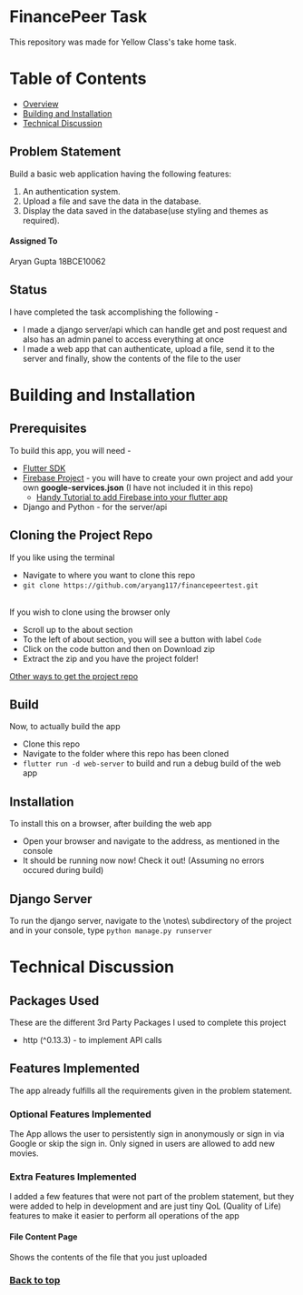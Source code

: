 # FinancePeer Task
  This repository was made for Yellow Class's take home task. 
  
# Table of Contents
  - [Overview](#financepeer-task)
  - [Building and Installation](#building-and-installation)
  - [Technical Discussion](#technical-discussion)

  ## Problem Statement 
 Build a basic web application having the following features:
1. An authentication system.
2. Upload a file and save the data in the database.
3. Display the data saved in the database(use styling and themes as required).

  #### Assigned To 
  Aryan Gupta 18BCE10062

  ## Status
  I have completed the task accomplishing the following -
  - I made a django server/api which can handle get and post request and also has an admin panel to access everything at once
  - I made a web app that can authenticate, upload a file, send it to the server and finally, show the contents of the file to the user

  # Building and Installation
  ## Prerequisites
  To build this app, you will need -
  - [Flutter SDK](https://flutter.dev)
  - [Firebase Project](https://firebase.google.com) - you will have to create your own project and add your own **google-services.json** (I have not included it in this repo)
    - [Handy Tutorial to add Firebase into your flutter app](https://firebase.flutter.dev) 
  - Django and Python - for the server/api


  ## Cloning the Project Repo
  If you like using the terminal
   - Navigate to where you want to clone this repo
   - ```git clone https://github.com/aryang117/financepeertest.git```
  <br> </br>
  
  If you wish to clone using the browser only
   - Scroll up to the about section
   - To the left of about section, you will see a button with label ``Code``
   - Click on the code button and then on Download zip
   - Extract the zip and you have the project folder!
    
   [Other ways to get the project repo](https://docs.github.com/en/github/creating-cloning-and-archiving-repositories/cloning-a-repository-from-github/cloning-a-repository)
  
  ## Build
  Now, to actually build the app
  - Clone this repo
  - Navigate to the folder where this repo has been cloned
  - ```flutter run -d web-server``` to build and run a debug build of the web app
  
  ## Installation
  To install this on a browser, after building the web app
  - Open your browser and navigate to the address, as mentioned in the console
  - It should be running now now! Check it out! (Assuming no errors occured during build)

  ## Django Server
  To run the django server, navigate to the \notes\ subdirectory of the project and in your console, type
  ``python manage.py runserver``
  
  
  # Technical Discussion
  ## Packages Used
  These are the different 3rd Party Packages I used to complete this project
  - http (^0.13.3) - to implement API calls

  ## Features Implemented
  
  The app already fulfills all the requirements given in the problem statement. 
  
  ### Optional Features Implemented
  The App allows the user to persistently sign in anonymously or sign in via Google or skip the sign in.
  Only signed in users are allowed to add new movies. 
  
  ### Extra Features Implemented
  I added a few features that were not part of the problem statement, but they were added to help in development and are just tiny QoL (Quality of Life) features to make it easier to perform all operations of the app
  #### File Content Page
  Shows the contents of the file that you just uploaded
 
  ### [Back to top](#financepeer-task)
